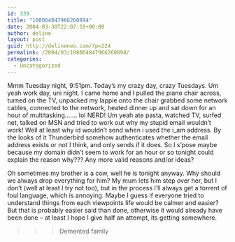 ```yaml
---
id: 339
title: "108064847966260894"
date: 2004-03-30T22:07:59+00:00
author: deline
layout: post
guid: http://delineneo.com/?p=224
permalink: /2004/03/108064847966260894/
categories:
  - Uncategorized
---
```

Mmm Tuesday night, 9:51pm. Today&#8217;s my crazy day, crazy Tuesdays. Um yeah work day, uni night. I came home and I pulled the piano chair across, turned on the TV, unpacked my lappie onto the chair grabbed some network cables, connected to the network, heated dinner up and sat down for an hour of multitasking&#8230;&#8230;. lol NERD! Um yeah ate pasta, watched TV, surfed net, talked on MSN and tried to work out why my stupid email wouldn&#8217;t work! Well at least why id wouldn&#8217;t send when i used the i_am address. By the looks of it Thunderbird somehow authenticates whether the email address exists or not I think, and only sends if it does. So I s&#8217;pose maybe because my domain didn&#8217;t seem to work for an hour or so tonight could explain the reason why??? Any more valid reasons and/or ideas?

Oh sometimes my brother is a cow, well he is tonight anyway. Why should we always drop everything for him? My mum lets him step over her, but I don&#8217;t (well at least I try not too), but in the process I&#8217;ll always get a torrent of foul language, which is annoying. Maybe I guess if everyone tried to understand things from each viewpoints life would be calmer and easier? But that is probably easier said than done, otherwise it would already have been done &#8211; at least I hope I give half an attempt, its getting somewhere.

>>>Demented family
